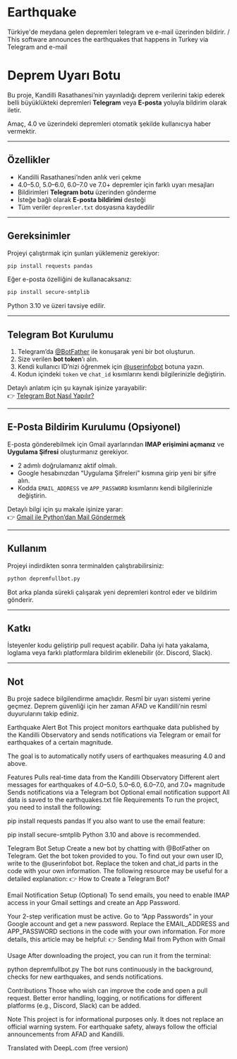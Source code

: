 # Earthquake
Türkiye'de meydana gelen depremleri telegram ve e-mail üzerinden bildirir. / This software announces the earthquakes that happens in Turkey via Telegram and e-mail

# Deprem Uyarı Botu  

Bu proje, Kandilli Rasathanesi’nin yayınladığı deprem verilerini takip ederek belli büyüklükteki depremleri **Telegram** veya **E-posta** yoluyla bildirim olarak iletir.  

Amaç, 4.0 ve üzerindeki depremleri otomatik şekilde kullanıcıya haber vermektir.  

---

## Özellikler  

- Kandilli Rasathanesi’nden anlık veri çekme  
- 4.0–5.0, 5.0–6.0, 6.0–7.0 ve 7.0+ depremler için farklı uyarı mesajları  
- Bildirimleri **Telegram botu** üzerinden gönderme  
- İsteğe bağlı olarak **E-posta bildirimi** desteği  
- Tüm veriler `depremler.txt` dosyasına kaydedilir  

---

## Gereksinimler  

Projeyi çalıştırmak için şunları yüklemeniz gerekiyor:  

```bash
pip install requests pandas
```

Eğer e-posta özelliğini de kullanacaksanız:  

```bash
pip install secure-smtplib
```

Python 3.10 ve üzeri tavsiye edilir.  

---

## Telegram Bot Kurulumu  

1. Telegram’da [@BotFather](https://t.me/botfather) ile konuşarak yeni bir bot oluşturun.  
2. Size verilen **bot token**’ı alın.  
3. Kendi kullanıcı ID’nizi öğrenmek için [@userinfobot](https://t.me/userinfobot) botuna yazın.  
4. Kodun içindeki `token` ve `chat_id` kısımlarını kendi bilgilerinizle değiştirin.  

Detaylı anlatım için şu kaynak işinize yarayabilir:  
👉 [Telegram Bot Nasıl Yapılır?](https://core.telegram.org/bots/tutorial)  

---

## E-Posta Bildirim Kurulumu (Opsiyonel)  

E-posta gönderebilmek için Gmail ayarlarından **IMAP erişimini açmanız** ve **Uygulama Şifresi** oluşturmanız gerekiyor.  

- 2 adımlı doğrulamanız aktif olmalı.  
- Google hesabınızdan “Uygulama Şifreleri” kısmına girip yeni bir şifre alın.  
- Kodda `EMAIL_ADDRESS` ve `APP_PASSWORD` kısımlarını kendi bilgilerinizle değiştirin.  

Detaylı bilgi için şu makale işinize yarar:  
👉 [Gmail ile Python’dan Mail Göndermek](https://realpython.com/python-send-email/)  

---

## Kullanım  

Projeyi indirdikten sonra terminalden çalıştırabilirsiniz:  

```bash
python depremfullbot.py
```

Bot arka planda sürekli çalışarak yeni depremleri kontrol eder ve bildirim gönderir.  

---

## Katkı  

İsteyenler kodu geliştirip pull request açabilir. Daha iyi hata yakalama, loglama veya farklı platformlara bildirim eklenebilir (ör. Discord, Slack).  

---

## Not  

Bu proje sadece bilgilendirme amaçlıdır. Resmî bir uyarı sistemi yerine geçmez. Deprem güvenliği için her zaman AFAD ve Kandilli’nin resmî duyurularını takip ediniz.  


Earthquake Alert Bot
This project monitors earthquake data published by the Kandilli Observatory and sends notifications via Telegram or email for earthquakes of a certain magnitude.

The goal is to automatically notify users of earthquakes measuring 4.0 and above.

Features
Pulls real-time data from the Kandilli Observatory
Different alert messages for earthquakes of 4.0–5.0, 5.0–6.0, 6.0–7.0, and 7.0+ magnitude
Sends notifications via a Telegram bot
Optional email notification support
All data is saved to the earthquakes.txt file
Requirements
To run the project, you need to install the following:

pip install requests pandas
If you also want to use the email feature:

pip install secure-smtplib
Python 3.10 and above is recommended.

Telegram Bot Setup
Create a new bot by chatting with @BotFather on Telegram.
Get the bot token provided to you.
To find out your own user ID, write to the @userinfobot bot.
Replace the token and chat_id parts in the code with your own information.
The following resource may be useful for a detailed explanation:
👉 How to Create a Telegram Bot?

Email Notification Setup (Optional)
To send emails, you need to enable IMAP access in your Gmail settings and create an App Password.

Your 2-step verification must be active.
Go to “App Passwords” in your Google account and get a new password.
Replace the EMAIL_ADDRESS and APP_PASSWORD sections in the code with your own information.
For more details, this article may be helpful:
👉 Sending Mail from Python with Gmail

Usage
After downloading the project, you can run it from the terminal:

python depremfullbot.py
The bot runs continuously in the background, checks for new earthquakes, and sends notifications.

Contributions
Those who wish can improve the code and open a pull request. Better error handling, logging, or notifications for different platforms (e.g., Discord, Slack) can be added.

Note
This project is for informational purposes only. It does not replace an official warning system. For earthquake safety, always follow the official announcements from AFAD and Kandilli.

Translated with DeepL.com (free version)
